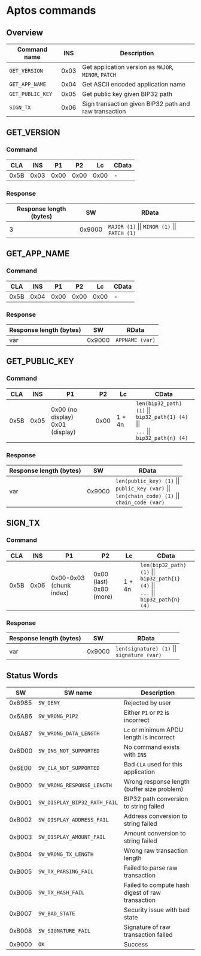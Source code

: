 # Aptos commands

## Overview

| Command name     | INS  | Description                                           |
| ---------------- | ---- | ----------------------------------------------------- |
| `GET_VERSION`    | 0x03 | Get application version as `MAJOR`, `MINOR`, `PATCH`  |
| `GET_APP_NAME`   | 0x04 | Get ASCII encoded application name                    |
| `GET_PUBLIC_KEY` | 0x05 | Get public key given BIP32 path                       |
| `SIGN_TX`        | 0x06 | Sign transaction given BIP32 path and raw transaction |

## GET_VERSION

### Command

| CLA  | INS  | P1   | P2   | Lc   | CData |
| ---- | ---- | ---- | ---- | ---- | ----- |
| 0x5B | 0x03 | 0x00 | 0x00 | 0x00 | -     |

### Response

| Response length (bytes) | SW     | RData                                         |
| ----------------------- | ------ | --------------------------------------------- |
| 3                       | 0x9000 | `MAJOR (1)` \|\| `MINOR (1)` \|\| `PATCH (1)` |

## GET_APP_NAME

### Command

| CLA  | INS  | P1   | P2   | Lc   | CData |
| ---- | ---- | ---- | ---- | ---- | ----- |
| 0x5B | 0x04 | 0x00 | 0x00 | 0x00 | -     |

### Response

| Response length (bytes) | SW     | RData           |
| ----------------------- | ------ | --------------- |
| var                     | 0x9000 | `APPNAME (var)` |

## GET_PUBLIC_KEY

### Command

| CLA  | INS  | P1                                    | P2   | Lc     | CData                                                                                        |
| ---- | ---- | ------------------------------------- | ---- | ------ | -------------------------------------------------------------------------------------------- |
| 0x5B | 0x05 | 0x00 (no display) <br> 0x01 (display) | 0x00 | 1 + 4n | `len(bip32_path) (1)` \|\|<br> `bip32_path{1} (4)` \|\|<br>`...` \|\|<br>`bip32_path{n} (4)` |

### Response

| Response length (bytes) | SW     | RData                                                                                                        |
| ----------------------- | ------ | ------------------------------------------------------------------------------------------------------------ |
| var                     | 0x9000 | `len(public_key) (1)` \|\|<br> `public_key (var)` \|\|<br> `len(chain_code) (1)` \|\|<br> `chain_code (var)` |

## SIGN_TX

### Command

| CLA  | INS  | P1                      | P2                           | Lc     | CData                                                                                        |
| ---- | ---- | ----------------------- | ---------------------------- | ------ | -------------------------------------------------------------------------------------------- |
| 0x5B | 0x06 | 0x00-0x03 (chunk index) | 0x00 (last) <br> 0x80 (more) | 1 + 4n | `len(bip32_path) (1)` \|\|<br> `bip32_path{1} (4)` \|\|<br>`...` \|\|<br>`bip32_path{n} (4)` |

### Response

| Response length (bytes) | SW     | RData                                            |
| ----------------------- | ------ | ------------------------------------------------ |
| var                     | 0x9000 | `len(signature) (1)` \|\| <br> `signature (var)` |

## Status Words

| SW     | SW name                      | Description                                      |
| ------ | ---------------------------- | ------------------------------------------------ |
| 0x6985 | `SW_DENY`                    | Rejected by user                                 |
| 0x6A86 | `SW_WRONG_P1P2`              | Either `P1` or `P2` is incorrect                 |
| 0x6A87 | `SW_WRONG_DATA_LENGTH`       | `Lc` or minimum APDU length is incorrect         |
| 0x6D00 | `SW_INS_NOT_SUPPORTED`       | No command exists with `INS`                     |
| 0x6E00 | `SW_CLA_NOT_SUPPORTED`       | Bad `CLA` used for this application              |
| 0xB000 | `SW_WRONG_RESPONSE_LENGTH`   | Wrong response length (buffer size problem)      |
| 0xB001 | `SW_DISPLAY_BIP32_PATH_FAIL` | BIP32 path conversion to string failed           |
| 0xB002 | `SW_DISPLAY_ADDRESS_FAIL`    | Address conversion to string failed              |
| 0xB003 | `SW_DISPLAY_AMOUNT_FAIL`     | Amount conversion to string failed               |
| 0xB004 | `SW_WRONG_TX_LENGTH`         | Wrong raw transaction length                     |
| 0xB005 | `SW_TX_PARSING_FAIL`         | Failed to parse raw transaction                  |
| 0xB006 | `SW_TX_HASH_FAIL`            | Failed to compute hash digest of raw transaction |
| 0xB007 | `SW_BAD_STATE`               | Security issue with bad state                    |
| 0xB008 | `SW_SIGNATURE_FAIL`          | Signature of raw transaction failed              |
| 0x9000 | `OK`                         | Success                                          |
